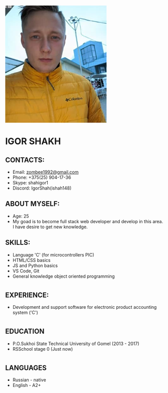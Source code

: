 ![alt-My Photo](https://github.com/ishah148/gitTest/raw/main/photo_2021-12-29_20-53-42.jpg) 
# IGOR SHAKH
## CONTACTS:
* Email: zombee1992@gmail.com
* Phone: +375(25) 904-17-36
* Skype: shahigor1
* Discord: IgorShah(ishah148)

## ABOUT MYSELF:
* Age: 25
* My goad is to become full stack web developer and develop in this area. I have desire to get new knowledge.

## SKILLS:
* Language 'C' (for microcontrollers PIC)
* HTML/CSS basics
* JS and Python basics
* VS Code, Git
* General knowledge  object oriented programming
# 
## EXPERIENCE:
* Development and support software for electronic product accounting system ('C')
#
## EDUCATION
* P.O.Sukhoi State Technical University of Gomel (2013 - 2017)
* RSSchool stage 0 (Just now)
#
## LANGUAGES
* Russian - native
* English - A2+
